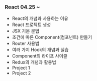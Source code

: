 ### React 04.25 ~

- React의 개념과 사용하는 이유
- React 프로젝트 생성
- JSX 기본 문법
- 조건에 따른 Component(컴포넌트) 만들기
- Router 사용법
- 여러 가지 Hook의 개념과 실습
- Component의 라이프 사이클
- Redux의 개념과 활용법
- Project 1
- Project 2
